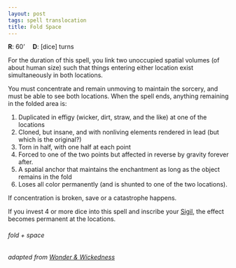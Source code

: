 ```yaml
---
layout: post
tags: spell translocation
title: Fold Space
---
```

**R**: 60’ 		**D**: [dice] turns

For the duration of this spell, you link two unoccupied spatial volumes (of about human size) such that things entering either location exist simultaneously in both locations. 

You must concentrate and remain unmoving to maintain the sorcery, and must be able to see both locations. When the spell ends, anything remaining in the folded area is:

1. Duplicated in effigy (wicker, dirt, straw, and the like) at one of the locations
1. Cloned, but insane, and with nonliving elements rendered in lead (but which is the original?)
1. Torn in half, with one half at each point
1. Forced to one of the two points but affected in reverse by gravity forever after.
1. A spatial anchor that maintains the enchantment as long as the object remains in the fold
1. Loses all color permanently (and is shunted to one of the two locations).

If concentration is broken, save or a catastrophe happens.

If you invest 4 or more dice into this spell and inscribe your [Sigil](/spells/#lexicon), the effect becomes permanent at the locations.

###### fold + space
###### adapted from [Wonder & Wickedness](https://www.drivethrurpg.com/product/145647/Wonder--Wickedness)
